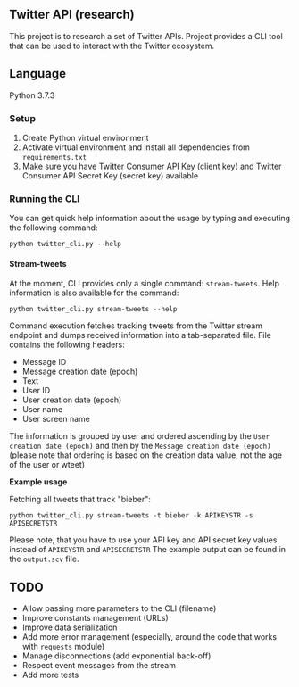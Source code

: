 ## Twitter API (research)

This project is to research a set of Twitter APIs. 
Project provides a CLI tool that can be used to interact with the Twitter ecosystem.

## Language
Python 3.7.3

### Setup
1. Create Python virtual environment
2. Activate virtual environment and install 
all dependencies from `requirements.txt`
3. Make sure you have Twitter Consumer API Key (client key) and 
Twitter Consumer API Secret Key (secret key) available

### Running the CLI
You can get quick help information about the usage by typing and executing the following command:
```
python twitter_cli.py --help
```

#### Stream-tweets 
At the moment, CLI provides only a single command: `stream-tweets`.
Help information is also available for the command:
```
python twitter_cli.py stream-tweets --help
```

Command execution fetches tracking tweets from the Twitter stream endpoint 
and dumps received information into a tab-separated file. File contains the following headers:
- Message ID
- Message creation date (epoch)
- Text
- User ID
- User creation date (epoch)
- User name
- User screen name

The information is grouped by user and ordered ascending by the  `User creation date (epoch)` and then by the `Message creation date (epoch)` 
(please note that ordering is based on the creation data value, not the age of the user or wteet)

**Example usage**

Fetching all tweets that track "bieber":
```
python twitter_cli.py stream-tweets -t bieber -k APIKEYSTR -s APISECRETSTR
```
Please note, that you have to use your API key and API secret key values instead of `APIKEYSTR` and `APISECRETSTR`
The example output can be found in the `output.scv` file.

## TODO
- Allow passing more parameters to the CLI (filename)
- Improve constants management (URLs)
- Improve data serialization
- Add more error management (especially, around the code that works with `requests` module)
- Manage disconnections (add exponential back-off)
- Respect event messages from the stream
- Add more tests
